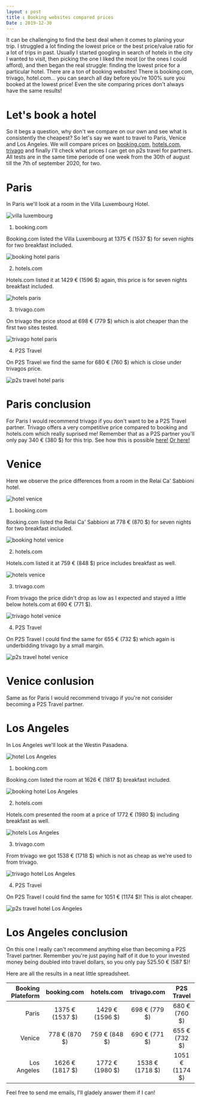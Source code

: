 ```yaml
---
layout : post
title : Booking websites compared prices
Date : 2019-12-30
---
```


It can be challenging to find the best deal when it comes to planing your trip. I struggled a lot finding the lowest price or the best price/value ratio for a lot of trips in past. Usually I started googling in search of hotels in the city I wanted to visit, then picking the one I liked the most (or the ones I could afford), and then began the real struggle: finding the lowest price for a particular hotel. There are a ton of booking websites! There is booking.com, trivago, hotel.com... you can search all day before you're 100% sure you booked at the lowest price! Even the site comparing prices don't always have the same results!

# Let's book a hotel

So it begs a question, why don't we compare on our own and see what is consistently the cheapest?
So let's say we want to travel to Paris, Venice and Los Angeles. We will compare prices on [booking.com](https://www.booking.com), [hotels.com](https://www.hotels.com/), [trivago](https://www.trivago.com/) and finally I'll check what prices I can get on p2s travel for partners. All tests are in the same time periode of one week from the 30th of august till the 7th of september 2020, for two.

# Paris

In Paris we'll look at a room in the Villa Luxembourg Hotel. 

<img class="d-block w-100 img-fluid" src="/assets/booking-website/paris.jpg" alt="villa luxembourg">

1. booking.com

Booking.com listed the Villa Luxembourg at 1375 € (1537 $) for seven nights for two breakfast included. 

<img class="d-block w-100 img-fluid" src="/assets/booking-website/paris-booking.png" alt="booking hotel paris">

2. hotels.com

Hotels.com listed it at 1429 € (1596 $) again, this price is for seven nights breakfast included.

<img class="d-block w-100 img-fluid" src="/assets/booking-website/paris-hotels.png" alt="hotels paris">

3. trivago.com

On trivago the price stood at 698 € (779 $) which is alot cheaper than the first two sites tested.

<img class="d-block w-100 img-fluid" src="/assets/booking-website/paris-trivago.png" alt="trivago hotel paris">

4. P2S Travel

On P2S Travel we find the same for 680 € (760 $) which is close under trivagos price.

<img class="d-block w-100 img-fluid" src="/assets/booking-website/paris-p2s.png" alt="p2s travel hotel paris">

# Paris conclusion

For Paris I would recommend trivago if you don't want to be a P2S Travel partner. Trivago offers a very competitive price compared to booking and hotels.com which really suprised me! Remember that as a P2S partner you'll only pay 340 € (380 $) for this trip. See how this is possible [here!](https://jdtravel.github.io) [Or here!](https://p2stravel.com/jdtravelp2s)


# Venice

Here we observe the price differences from a room in the Relai Ca' Sabbioni hotel.

<img class="d-block w-100 img-fluid" src="/assets/booking-website/venice.jpeg" alt="hotel venice">

1. booking.com

Booking.com listed the Relai Ca' Sabbioni at 778 € (870 $) for seven nights for two breakfast included. 

<img class="d-block w-100 img-fluid" src="/assets/booking-website/venice-booking.png" alt="booking hotel venice">

2. hotels.com

Hotels.com listed it at 759 € (848 $) price includes breakfast as well.

<img class="d-block w-100 img-fluid" src="/assets/booking-website/venice-hotels.png" alt="hotels venice">

3. trivago.com

From trivago the price didn't drop as low as I expected and stayed a little below hotels.com at 690 € (771 $).

<img class="d-block w-100 img-fluid" src="/assets/booking-website/Venice-trivago.png" alt="trivago hotel venice">

4. P2S Travel

On P2S Travel I could find the same for 655 € (732 $) which again is underbidding trivago by a small margin.

<img class="d-block w-100 img-fluid" src="/assets/booking-website/Venice-p2s.png" alt="p2s travel hotel venice">

# Venice conlusion

Same as for Paris I would recommend trivago if you're not consider becoming a P2S Travel partner.


# Los Angeles

In Los Angeles we'll look at the Westin Pasadena.

<img class="d-block w-100 img-fluid" src="/assets/booking-website/LA.jpg" alt="hotel Los Angeles">

1. booking.com

Booking.com listed the room at 1626 € (1817 $) breakfast included. 

<img class="d-block w-100 img-fluid" src="/assets/booking-website/LA-booking.png" alt="booking hotel Los Angeles">

2. hotels.com

Hotels.com presented the room at a price of 1772 € (1980 $) including breakfast as well.

<img class="d-block w-100 img-fluid" src="/assets/booking-website/LA-hotels.png" alt="hotels Los Angeles">

3. trivago.com

From trivago we got 1538 € (1718 $) which is not as cheap as we're used to from trivago.

<img class="d-block w-100 img-fluid" src="/assets/booking-website/LA-trivago.png" alt="trivago hotel Los Angeles">

4. P2S Travel

On P2S Travel I could find the same for 1051 € (1174 $)! This is alot cheaper. 

<img class="d-block w-100 img-fluid" src="/assets/booking-website/LA-p2s.png" alt="p2s travel hotel Los Angeles">

# Los Angeles conclusion

On this one I really can't recommend anything else than becoming a P2S Travel partner. Remember you're just paying half of it due to your invested money being doubled into travel dollars, so you only pay 525.50 € (587 $)!

Here are all the results in a neat little spreadsheet.


| Booking Plateform     | booking.com    | hotels.com      | trivago.com    | P2S Travel     |
|----------------------:|:--------------:|:---------------:|:--------------:|:--------------:|
| Paris                 | 1375 € (1537 $)| 1429 € (1596 $) | 698 € (779 $)  | 680 € (760 $)  |
| Venice                | 778 € (870 $)  | 759 €  (848 $)  | 690 € (771 $)  | 655 € (732 $)  |
| Los Angeles           | 1626 € (1817 $)| 1772 € (1980 $) | 1538 € (1718 $)| 1051 € (1174 $)|


 Feel free to send me emails, I'll gladely answer them if I can!  